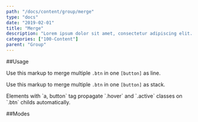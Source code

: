 ```yaml
---
path: "/docs/content/group/merge"
type: "docs"
date: "2019-02-01"
title: "Merge"
description: "Lorem ipsum dolor sit amet, consectetur adipiscing elit. Nunc tempus laoreet leo sit amet iaculis."
categories: ["100-Content"]
parent: "Group"
---
```


##Usage

Use this markup to merge multiple `.btn` in one `[button]` as line.

<script type="text/plain" class="language-markup">
  <button type="button" class="group">
  
    <span class="group_inner">
      <span class="btn">
        <span><!-- content --></span>
      </span>
    </span>

    <span class="group_inner">
      <span class="btn">
        <span><!-- content --></span>
      </span>
    </span>
    
  </button>
</script>

Use this markup to merge multiple `.btn` in one `[button]` as stack.

<script type="text/plain" class="language-markup">
  <button type="button" class="group">
  
    <span class="group_inner">
      <span class="btn">
        <span><!-- content --></span>
      </span>
      
      <span class="btn">
        <span><!-- content --></span>
      </span>
      
    </span>
  </button>
</script>

<div class="alert">
  <div class="alert_content">
    Elements with `a, button` tag propagate `.hover` and `.active` classes on `.btn` childs automatically.
  </div>
</div>

##Modes

<demo>
  <demovanilla src="demos/docs/content/group/merge-line" name="line">
  </demovanilla>
  <demovanilla src="demos/docs/content/group/merge-stack" name="stack">
  </demovanilla>
</demo>
